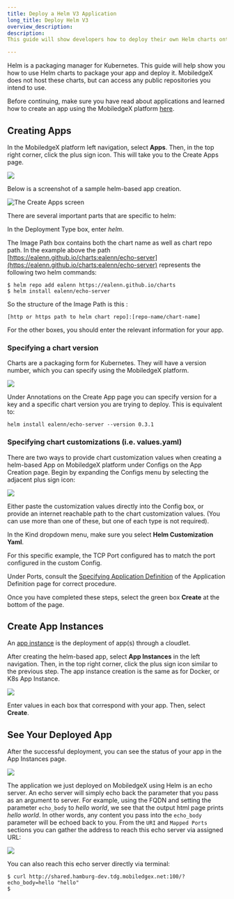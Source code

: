 ```yaml
---
title: Deploy a Helm V3 Application
long_title: Deploy Helm V3
overview_description:
description:
This guide will show developers how to deploy their own Helm charts onto the MobiledgeX platform.

---
```


Helm is a packaging manager for Kubernetes. This guide will help show you how to use Helm charts to package your app and deploy it. MobiledgeX does not host these charts, but can access any public repositories you intend to use.

Before continuing, make sure you have read about applications and learned how to create an app using the MobiledgeX platform [here](/developer/deployments/deployment-workflow/app-definition/index.md).

## Creating Apps

In the MobiledgeX platform left navigation, select **Apps**. Then, in the top right corner, click the plus sign icon. This will take you to the Create Apps page.

![](/developer/assets/apps-1629745634.png "")

Below is a screenshot of a sample helm-based app creation.

![The Create Apps screen](/developer/assets/helm.png "The Create Apps screen")

There are several important parts that are specific to helm:

In the Deployment Type box, enter *helm*.

The Image Path box contains both the chart name as well as chart repo path. In the example above the path [https://ealenn.github.io/charts:ealenn/echo-server](https://ealenn.github.io/charts:ealenn/echo-server) represents the following two helm commands:

```
$ helm repo add ealenn https://ealenn.github.io/charts
$ helm install ealenn/echo-server
```

So the structure of the Image Path is this :

```
[http or https path to helm chart repo]:[repo-name/chart-name]
```

For the other boxes, you should enter the relevant information for your app.

### Specifying a chart version

Charts are a packaging form for Kubernetes. They will have a version number, which you can specify using the MobiledgeX platform.

![](/developer/assets/version.png "")

Under Annotations on the Create App page you can specify version for a key and a specific chart version you are trying to deploy. This is equivalent to:

```
helm install ealenn/echo-server --version 0.3.1
```

### Specifying chart customizations (i.e. values.yaml)

There are two ways to provide chart customization values when creating a helm-based App on MobiledgeX platform under Configs on the App Creation page. Begin by expanding the Configs menu by selecting the adjacent plus sign icon:

![](/developer/assets/configs.png "")

Either paste the customization values directly into the Config box, or provide an internet reachable path to the chart customization values. (You can use more than one of these, but one of each type is not required).

In the Kind dropdown menu, make sure you select **Helm Customization Yaml**.

For this specific example, the TCP Port configured has to match the port configured in the custom Config.

Under Ports, consult the [Specifying Application Definition](/developer/deployments/deployment-workflow/app-definition/index.md) of the Application Definition page for correct procedure.

Once you have completed these steps, select the green box **Create** at the bottom of the page.

## Create App Instances

An [app instance](/developer/deployments/deployment-workflow/app-instances/index.md) is the deployment of app(s) through a cloudlet.

After creating the helm-based app, select **App Instances** in the left navigation. Then, in the top right corner, click the plus sign icon similar to the previous step. The app instance creation is the same as for Docker, or K8s App Instance.

![](/developer/assets/instance.png "")

Enter values in each box that correspond with your app. Then, select **Create**.

## See Your Deployed App

After the successful deployment, you can see the status of your app in the App Instances page.

![](/developer/assets/e552a5b4-bc09-4b34-b042-a3f6253db672.png "")

The application we just deployed on MobiledgeX using Helm is an echo server. An echo server will simply echo back the parameter that you pass as an argument to server. For example, using the FQDN and setting the parameter `echo_body` to *hello world*, we see that the output html page prints *hello world*. In other words, any content you pass into the `echo_body` parameter will be echoed back to you. From the `URI` and `Mapped Ports` sections you can gather the address to reach this echo server via assigned URL:

![](/developer/assets/hello.png "")

You can also reach this echo server directly via terminal:

```
$ curl http://shared.hamburg-dev.tdg.mobiledgex.net:100/?echo_body=hello "hello"
$
```

